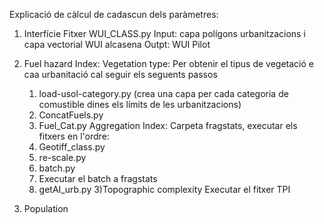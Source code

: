 Explicació de càlcul de cadascun dels paràmetres:

1) Interfície
   Fitxer WUI_CLASS.py 
   Input: capa polígons urbanitzacions i capa vectorial WUI alcasena
   Outpt: WUI Pilot

2) Fuel hazard Index:
    Vegetation type:
     Per obtenir el tipus de vegetació e caa urbanitació cal seguir els seguents passos
     1) load-usol-category.py (crea una capa per cada categoria de comustible dines els límits de les urbanitzacions)
     2) ConcatFuels.py
     3) Fuel_Cat.py
    Aggregation Index:
     Carpeta fragstats, executar els fitxers en l'ordre:
      1) Geotiff_class.py
      2) re-scale.py
      3) batch.py
      4) Executar el batch a fragstats
      5) getAI_urb.py
3)Topographic complexity
  Executar el fitxer TPI

4) Population
   
